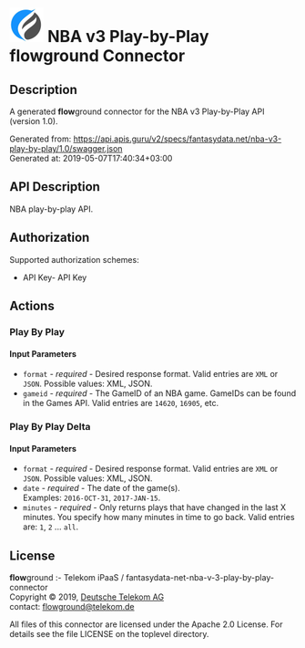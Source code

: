 # ![LOGO](logo.png) NBA v3 Play-by-Play **flow**ground Connector

## Description

A generated **flow**ground connector for the NBA v3 Play-by-Play API (version 1.0).

Generated from: https://api.apis.guru/v2/specs/fantasydata.net/nba-v3-play-by-play/1.0/swagger.json<br/>
Generated at: 2019-05-07T17:40:34+03:00

## API Description

NBA play-by-play API.

## Authorization

Supported authorization schemes:
- API Key- API Key
## Actions

### Play By Play

#### Input Parameters
* `format` - _required_ - Desired response format. Valid entries are <code>XML</code> or <code>JSON</code>.
    Possible values: XML, JSON.
* `gameid` - _required_ - The GameID of an NBA game.  GameIDs can be found in the Games API.  Valid entries are <code>14620</code>, <code>16905</code>, etc.

### Play By Play Delta

#### Input Parameters
* `format` - _required_ - Desired response format. Valid entries are <code>XML</code> or <code>JSON</code>.
    Possible values: XML, JSON.
* `date` - _required_ - The date of the game(s).
<br>Examples: <code>2016-OCT-31</code>, <code>2017-JAN-15</code>.
* `minutes` - _required_ - Only returns plays that have changed in the last X minutes.  You specify how many minutes in time to go back.  Valid entries are:
<code>1</code>, <code>2</code> ... <code>all</code>.

## License

**flow**ground :- Telekom iPaaS / fantasydata-net-nba-v-3-play-by-play-connector<br/>
Copyright © 2019, [Deutsche Telekom AG](https://www.telekom.de)<br/>
contact: flowground@telekom.de

All files of this connector are licensed under the Apache 2.0 License. For details
see the file LICENSE on the toplevel directory.
